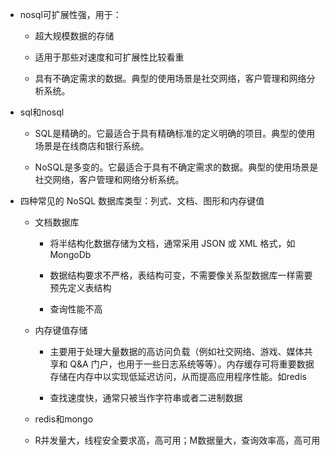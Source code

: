 - nosql可扩展性强，用于：

	- 超大规模数据的存储

	- 适用于那些对速度和可扩展性比较看重

	- 具有不确定需求的数据。典型的使用场景是社交网络，客户管理和网络分析系统。

- sql和nosql

	- SQL是精确的。它最适合于具有精确标准的定义明确的项目。典型的使用场景是在线商店和银行系统。

	- NoSQL是多变的。它最适合于具有不确定需求的数据。典型的使用场景是社交网络，客户管理和网络分析系统。

- 四种常见的 NoSQL 数据库类型：列式、文档、图形和内存键值

	- 文档数据库

		- 将半结构化数据存储为文档，通常采用 JSON 或 XML 格式，如MongoDb

		- 数据结构要求不严格，表结构可变，不需要像关系型数据库一样需要预先定义表结构

		- 查询性能不高

	- 内存键值存储

		- 主要用于处理大量数据的高访问负载（例如社交网络、游戏、媒体共享和 Q&A 门户，也用于一些日志系统等等）。内存缓存可将重要数据存储在内存中以实现低延迟访问，从而提高应用程序性能。如redis

		- 查找速度快，通常只被当作字符串或者二进制数据

	- redis和mongo
	
	- R并发量大，线程安全要求高，高可用；M数据量大，查询效率高，高可用